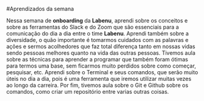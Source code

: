 #Aprendizados da semana

Nessa semana de **onboarding** da **Labenu**, aprendi sobre os conceitos e sobre as ferramentas do Slack e do Zoom que são essenciais para a comunicação do dia a dia entre o time **Labenu**. Aprendi também sobre a diversidade, o quão importante é tomarmos cuidados com as palavras e ações e sermos acolhedores que faz total diferença tanto em nossas vidas sendo pessoas melhores quanto na vida das outras pessoas. Tivemos aula sobre as técnicas para aprender a programar que também foram ótimas para termos uma base, sem ficarmos muito perdidos sobre como começar, pesquisar, etc. Aprendi sobre o Terminal e seus comandos, que serão muito úteis no dia a dia, pois é uma ferramenta que iremos utilizar muitas vezes ao longo da carreira. Por fim, tivemos aula sobre o Git e Github sobre os comandos, como criar um repositório entre varias outras coisas. 
